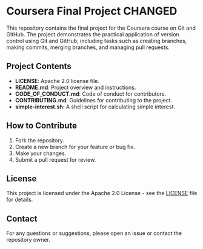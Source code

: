# Coursera Final Project CHANGED

This repository contains the final project for the Coursera course on Git and GitHub. The project demonstrates the practical application of version control using Git and GitHub, including tasks such as creating branches, making commits, merging branches, and managing pull requests.

## Project Contents

- **LICENSE**: Apache 2.0 license file.
- **README.md**: Project overview and instructions.
- **CODE_OF_CONDUCT.md**: Code of conduct for contributors.
- **CONTRIBUTING.md**: Guidelines for contributing to the project.
- **simple-interest.sh**: A shell script for calculating simple interest.

## How to Contribute

1. Fork the repository.
2. Create a new branch for your feature or bug fix.
3. Make your changes.
4. Submit a pull request for review.

## License

This project is licensed under the Apache 2.0 License - see the [LICENSE](LICENSE) file for details.

## Contact

For any questions or suggestions, please open an issue or contact the repository owner.
